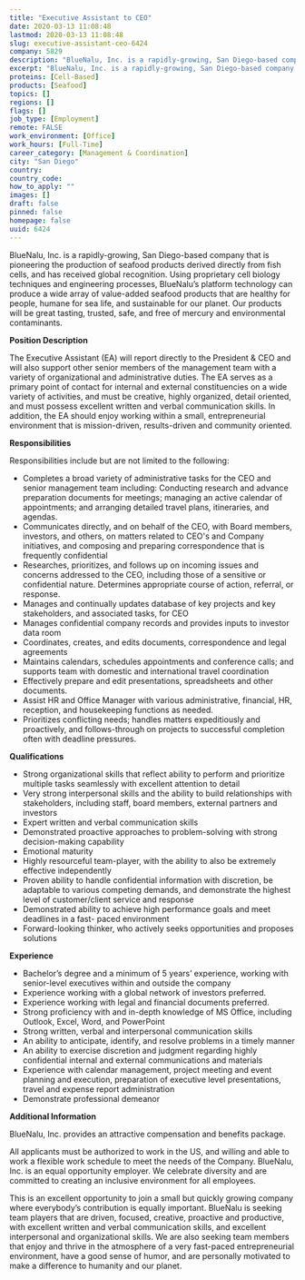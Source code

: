 ```yaml
---
title: "Executive Assistant to CEO"
date: 2020-03-13 11:08:48
lastmod: 2020-03-13 11:08:48
slug: executive-assistant-ceo-6424
company: 5829
description: "BlueNalu, Inc. is a rapidly-growing, San Diego-based company that is pioneering the production of seafood products derived directly from fish cells, and has received global recognition. Using proprietary cell biology techniques and engineering processes, BlueNalu’s platform technology can produce a wide array of value-added seafood products that are healthy for people, humane for sea life, and sustainable for our planet. Our products will be great tasting, trusted, safe, and free of mercury and environmental contaminants.Position Description"
excerpt: "BlueNalu, Inc. is a rapidly-growing, San Diego-based company that is pioneering the production of seafood products derived directly from fish cells, and has received global recognition. Using proprietary cell biology techniques and engineering processes, BlueNalu’s platform technology can produce a wide array of value-added seafood products that are healthy for people, humane for sea life, and sustainable for our planet. Our products will be great tasting, trusted, safe, and free of mercury and environmental contaminants.Position Description"
proteins: [Cell-Based]
products: [Seafood]
topics: []
regions: []
flags: []
job_type: [Employment]
remote: FALSE
work_environment: [Office]
work_hours: [Full-Time]
career_category: [Management & Coordination]
city: "San Diego"
country: 
country_code: 
how_to_apply: ""
images: []
draft: false
pinned: false
homepage: false
uuid: 6424
---
```

<p>BlueNalu, Inc. is a rapidly-growing, San Diego-based company that is pioneering the production of seafood products derived directly from fish cells, and has received global recognition. Using proprietary cell biology techniques and engineering processes, BlueNalu’s platform technology can produce a wide array of value-added seafood products that are healthy for people, humane for sea life, and sustainable for our planet. Our products will be great tasting, trusted, safe, and free of mercury and environmental contaminants.</p>
<p><strong>Position Description</strong></p>
<p>The Executive Assistant (EA) will report directly to the President & CEO and will also support other senior members of the management team with a variety of organizational and administrative duties. The EA serves as a primary point of contact for internal and external constituencies on a wide variety of activities, and must be creative, highly organized, detail oriented, and must possess excellent written and verbal communication skills. In addition, the EA should enjoy working within a small, entrepreneurial environment that is mission-driven, results-driven and community oriented.</p>
<p><strong>Responsibilities</strong></p>
<p>Responsibilities include but are not limited to the following:</p>
<ul>
<li>Completes a broad variety of administrative tasks for the CEO and senior management team including: Conducting research and advance preparation documents for meetings; managing an active calendar of appointments; and arranging detailed travel plans, itineraries, and agendas.</li>
<li>Communicates directly, and on behalf of the CEO, with Board members, investors, and others, on matters related to CEO's and Company initiatives, and composing and preparing correspondence that is frequently confidential</li>
<li>Researches, prioritizes, and follows up on incoming issues and concerns addressed to the CEO, including those of a sensitive or confidential nature. Determines appropriate course of action, referral, or response.</li>
<li>Manages and continually updates database of key projects and key stakeholders, and associated tasks, for CEO</li>
<li>Manages confidential company records and provides inputs to investor data room</li>
<li>Coordinates, creates, and edits documents, correspondence and legal agreements</li>
<li>Maintains calendars, schedules appointments and conference calls; and supports team with domestic and international travel coordination</li>
<li>Effectively prepare and edit presentations, spreadsheets and other documents.</li>
<li>Assist HR and Office Manager with various administrative, financial, HR, reception, and housekeeping functions as needed.</li>
<li>Prioritizes conflicting needs; handles matters expeditiously and proactively, and follows-through on projects to successful completion often with deadline pressures.</li>
</ul>
<p><strong>Qualifications</strong></p>
<ul>
<li>Strong organizational skills that reflect ability to perform and prioritize multiple tasks seamlessly with excellent attention to detail</li>
<li>Very strong interpersonal skills and the ability to build relationships with stakeholders, including staff, board members, external partners and investors</li>
<li>Expert written and verbal communication skills</li>
<li>Demonstrated proactive approaches to problem-solving with strong decision-making capability</li>
<li>Emotional maturity</li>
<li>Highly resourceful team-player, with the ability to also be extremely effective independently</li>
<li>Proven ability to handle confidential information with discretion, be adaptable to various competing demands, and demonstrate the highest level of customer/client service and response</li>
<li>Demonstrated ability to achieve high performance goals and meet deadlines in a fast- paced environment</li>
<li>Forward-looking thinker, who actively seeks opportunities and proposes solutions</li>
</ul>
<p><strong>Experience</strong></p>
<ul>
<li>Bachelor’s degree and a minimum of 5 years’ experience, working with senior-level executives within and outside the company</li>
<li>Experience working with a global network of investors preferred.</li>
<li>Experience working with legal and financial documents preferred.</li>
<li>Strong proficiency with and in-depth knowledge of MS Office, including Outlook, Excel, Word, and PowerPoint</li>
<li>Strong written, verbal and interpersonal communication skills</li>
<li>An ability to anticipate, identify, and resolve problems in a timely manner</li>
<li>An ability to exercise discretion and judgment regarding highly confidential internal and external communications and materials</li>
<li>Experience with calendar management, project meeting and event planning and execution, preparation of executive level presentations, travel and expense report administration</li>
<li>Demonstrate professional demeanor</li>
</ul>
<p><strong>Additional Information</strong></p>
<p>BlueNalu, Inc. provides an attractive compensation and benefits package.</p>
<p>All applicants must be authorized to work in the US, and willing and able to work a flexible work schedule to meet the needs of the Company. BlueNalu, Inc. is an equal opportunity employer. We celebrate diversity and are committed to creating an inclusive environment for all employees.</p>
<p>This is an excellent opportunity to join a small but quickly growing company where everybody’s contribution is equally important. BlueNalu is seeking team players that are driven, focused, creative, proactive and productive, with excellent written and verbal communication skills, and excellent interpersonal and organizational skills. We are also seeking team members that enjoy and thrive in the atmosphere of a very fast-paced entrepreneurial environment, have a good sense of humor, and are personally motivated to make a difference to humanity and our planet.</p>
